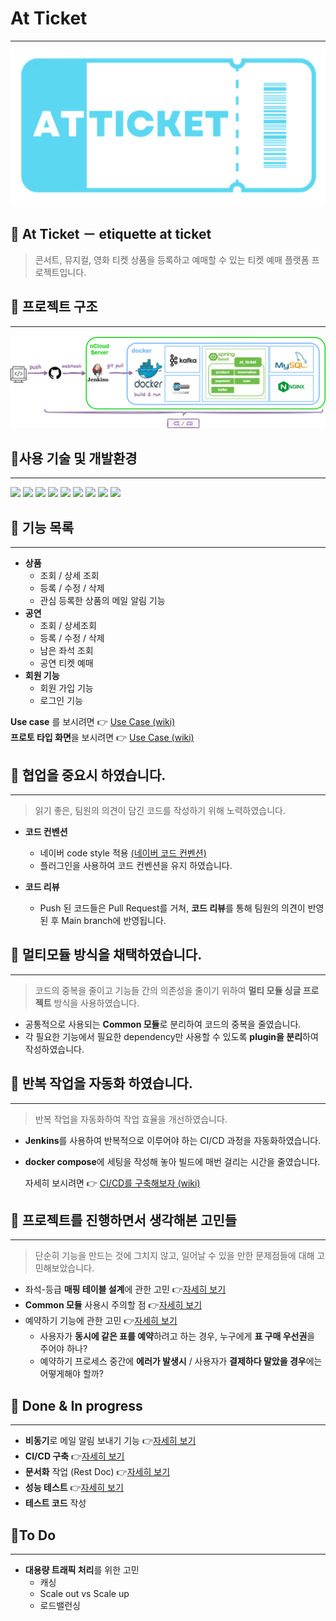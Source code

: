 # At Ticket

---


![img](./readmeImage/at_ticket%20logo1.PNG)

## 🎫 At Ticket － etiquette at ticket

> 콘서트, 뮤지컬, 영화 티켓 상품을 등록하고 예매할 수 있는 티켓 예매 플랫폼 프로젝트입니다.

## 🎫 프로젝트 구조

---

![img](./readmeImage/구조도.png)

## 🎫사용 기술 및 개발환경

---
<div>
  <img src="https://img.shields.io/badge/Java11-red?style=for-the-badge&logo=Java&logoColor=white"/></a> 
  <img src="https://img.shields.io/badge/spring boot-brightgreen?style=for-the-badge&logo=spring boot&logoColor=white"/></a>
  <img src="https://img.shields.io/badge/Mysql-4479A1?style=for-the-badge&logo=MySql&logoColor=white"/></a>
  <img src="https://img.shields.io/badge/apachekafka-231F20?style=for-the-badge&logo=apachekafka&logoColor=white"/></a> 
  <img src="https://img.shields.io/badge/docker-2496ED?style=for-the-badge&logo=docker&logoColor=white"/></a> 
  <img src="https://img.shields.io/badge/jenkins-D24939?style=for-the-badge&logo=jenkins&logoColor=white"/></a>
  <img src="https://img.shields.io/badge/Nginx-009639?style=for-the-badge&logo=nginx&logoColor=white"/></a> 
  <img src="https://img.shields.io/badge/KEYCLOCK-848484?style=for-the-badge&logo=KEYCLOCK&logoColor=white"/></a> 
  <img src="https://img.shields.io/badge/RestDoc-007054?style=for-the-badge&logoColor=white"/></a> 
</div>

## 🎫 기능 목록

---

* **상품**
    * 조회 / 상세 조회
    * 등록 / 수정 / 삭제
    * 관심 등록한 상품의 메일 알림 기능
* **공연**
    * 조회 / 상세조회
    * 등록 / 수정 / 삭제
    * 남은 좌석 조회
    * 공연 티켓 예매
* **회원 기능**
    * 회원 가입 기능
    * 로그인 기능

**Use case** 를 보시려면 👉  [Use Case (wiki)](https://github.com/f-lab-edu/at_ticket/wiki/Use-Case)  
**프로토 타입 화면**을 보시려면 👉  [Use Case (wiki)](https://github.com/f-lab-edu/at_ticket/wiki/proto-type)

## 🎫 협업을 중요시 하였습니다.

---

> 읽기 좋은, 팀원의 의견이 담긴 코드를 작성하기 위해 노력하였습니다.

* **코드 컨벤션**
    * 네이버 code style 적용 [(네이버 코드 컨벤션)](https://naver.github.io/hackday-conventions-java/)
    * 플러그인을 사용하여 코드 컨벤션을 유지 하였습니다.


* **코드 리뷰**
    * Push 된 코드들은 Pull Request를 거쳐,  **코드 리뷰**를 통해 팀원의 의견이 반영된 후 Main branch에 반영됩니다.

## 🎫 멀티모듈 방식을 채택하였습니다.

---

> 코드의 중복을 줄이고 기능들 간의 의존성을 줄이기 위하여 **멀티 모듈 싱글 프로젝트** 방식을 사용하였습니다.

* 공통적으로 사용되는 **Common 모듈**로 분리하여 코드의 중복을 줄였습니다.
* 각 필요한 기능에서 필요한 dependency만 사용할 수 있도록 **plugin을 분리**하여 작성하였습니다.

## 🎫 반복 작업을 자동화 하였습니다.

---
> 반복 작업을 자동화하여 작업 효율을 개선하였습니다.

* **Jenkins**를 사용하여 반복적으로 이루어야 하는 CI/CD 과정을 자동화하였습니다.
* **docker compose**에 세팅을 작성해 놓아 빌드에 매번 걸리는 시간을 줄였습니다.

  자세히 보시려면 👉 [CI/CD를 구축해보자 (wiki)](https://github.com/f-lab-edu/at_ticket/wiki/Issue--%233)

## 🎫 프로젝트를 진행하면서 생각해본 고민들

---

> 단순히 기능을 만드는 것에 그치지 않고, 일어날 수 있을 만한 문제점들에 대해 고민해보았습니다.

* 좌석-등급 **매핑 테이블 설계**에 관한 고민
  👉[자세히 보기](https://github.com/f-lab-edu/at_ticket/wiki/Issue--%231)
* **Common 모듈** 사용시 주의할 점 👉[자세히 보기](https://github.com/f-lab-edu/at_ticket/wiki/Issue-%235)
* 예약하기 기능에 관한 고민
  👉[자세히 보기](https://github.com/f-lab-edu/at_ticket/wiki/%EC%98%88%EC%95%BD%ED%95%98%EA%B8%B0-%EC%88%98%EC%A0%95)
    * 사용자가 **동시에 같은 표를 예약**하려고 하는 경우, 누구에게 **표 구매 우선권**을 주어야 하나?
    * 예약하기 프로세스 중간에 **에러가 발생시** / 사용자가 **결제하다 말았을 경우**에는 어떻게해야 할까?

## 🎫 Done & In progress

---

* **비동기**로 메일 알림 보내기 기능 👉[자세히 보기](https://github.com/f-lab-edu/at_ticket/wiki/Issue--%232)
* **CI/CD 구축** 👉[자세히 보기](https://github.com/f-lab-edu/at_ticket/wiki/Issue--%233)
* **문서화** 작업 (Rest Doc) 👉[자세히 보기](https://github.com/f-lab-edu/at_ticket/wiki/Issue-%234)
* **성능 테스트**
  👉[자세히 보기](https://github.com/f-lab-edu/at_ticket/wiki/%EC%84%B1%EB%8A%A5-%EB%8B%A8%EC%9C%84-%ED%85%8C%EC%8A%A4%ED%8A%B8%EA%B8%B0)
* **테스트 코드** 작성

## 🎫To Do

---

* **대용량 트래픽 처리**를 위한 고민
    * 캐싱
    * Scale out vs Scale up
    * 로드밸런싱




